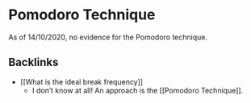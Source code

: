 # Pomodoro Technique
As of 14/10/2020, no evidence for the Pomodoro technique.

## Backlinks
* [[What is the ideal break frequency]]
	* I don’t know at all! An approach is the [[Pomodoro Technique]].

<!-- {BearID:509DEACC-0EC6-40E2-91BD-D2123C21FB66-810-0000019D2B9AD75A} -->

